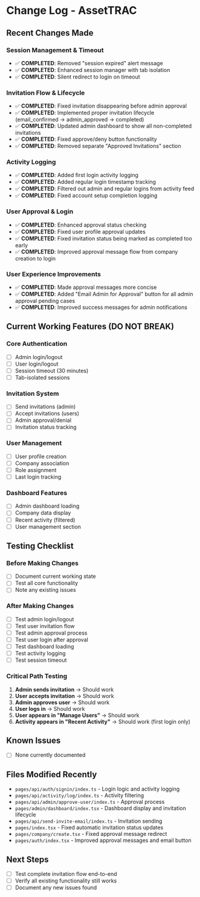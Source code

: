 # Change Log - AssetTRAC

## Recent Changes Made

### Session Management & Timeout
- ✅ **COMPLETED**: Removed "session expired" alert message
- ✅ **COMPLETED**: Enhanced session manager with tab isolation
- ✅ **COMPLETED**: Silent redirect to login on timeout

### Invitation Flow & Lifecycle
- ✅ **COMPLETED**: Fixed invitation disappearing before admin approval
- ✅ **COMPLETED**: Implemented proper invitation lifecycle (email_confirmed → admin_approved → completed)
- ✅ **COMPLETED**: Updated admin dashboard to show all non-completed invitations
- ✅ **COMPLETED**: Fixed approve/deny button functionality
- ✅ **COMPLETED**: Removed separate "Approved Invitations" section

### Activity Logging
- ✅ **COMPLETED**: Added first login activity logging
- ✅ **COMPLETED**: Added regular login timestamp tracking
- ✅ **COMPLETED**: Filtered out admin and regular logins from activity feed
- ✅ **COMPLETED**: Fixed account setup completion logging

### User Approval & Login
- ✅ **COMPLETED**: Enhanced approval status checking
- ✅ **COMPLETED**: Fixed user profile approval updates
- ✅ **COMPLETED**: Fixed invitation status being marked as completed too early
- ✅ **COMPLETED**: Improved approval message flow from company creation to login

### User Experience Improvements
- ✅ **COMPLETED**: Made approval messages more concise
- ✅ **COMPLETED**: Added "Email Admin for Approval" button for all admin approval pending cases
- ✅ **COMPLETED**: Improved success messages for admin notifications

## Current Working Features (DO NOT BREAK)

### Core Authentication
- [ ] Admin login/logout
- [ ] User login/logout
- [ ] Session timeout (30 minutes)
- [ ] Tab-isolated sessions

### Invitation System
- [ ] Send invitations (admin)
- [ ] Accept invitations (users)
- [ ] Admin approval/denial
- [ ] Invitation status tracking

### User Management
- [ ] User profile creation
- [ ] Company association
- [ ] Role assignment
- [ ] Last login tracking

### Dashboard Features
- [ ] Admin dashboard loading
- [ ] Company data display
- [ ] Recent activity (filtered)
- [ ] User management section

## Testing Checklist

### Before Making Changes
- [ ] Document current working state
- [ ] Test all core functionality
- [ ] Note any existing issues

### After Making Changes
- [ ] Test admin login/logout
- [ ] Test user invitation flow
- [ ] Test admin approval process
- [ ] Test user login after approval
- [ ] Test dashboard loading
- [ ] Test activity logging
- [ ] Test session timeout

### Critical Path Testing
1. **Admin sends invitation** → Should work
2. **User accepts invitation** → Should work
3. **Admin approves user** → Should work
4. **User logs in** → Should work
5. **User appears in "Manage Users"** → Should work
6. **Activity appears in "Recent Activity"** → Should work (first login only)

## Known Issues
- [ ] None currently documented

## Files Modified Recently
- `pages/api/auth/signin/index.ts` - Login logic and activity logging
- `pages/api/activity/log/index.ts` - Activity filtering
- `pages/api/admin/approve-user/index.ts` - Approval process
- `pages/admin/dashboard/index.tsx` - Dashboard display and invitation lifecycle
- `pages/api/send-invite-email/index.ts` - Invitation sending
- `pages/index.tsx` - Fixed automatic invitation status updates
- `pages/company/create.tsx` - Fixed approval message redirect
- `pages/auth/index.tsx` - Improved approval messages and email button

## Next Steps
- [ ] Test complete invitation flow end-to-end
- [ ] Verify all existing functionality still works
- [ ] Document any new issues found
